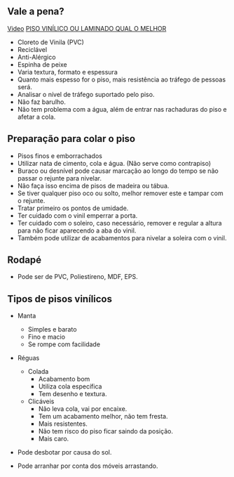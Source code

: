## Vale a pena?

[Video](https://www.youtube.com/watch?v=y0erIn2dBXE)
[PISO VINÍLICO OU LAMINADO QUAL O MELHOR](https://www.youtube.com/watch?v=T_xQk__-AUg)

- Cloreto de Vinila (PVC)
- Reciclável
- Anti-Alérgico
- Espinha de peixe
- Varia textura, formato e espessura
- Quanto mais espesso for o piso, mais resistência ao tráfego de pessoas será.
- Analisar o nível de tráfego suportado pelo piso.
- Não faz barulho.
- Não tem problema com a água, além de entrar nas rachaduras do piso e afetar a cola.

## Preparação para colar o piso

- Pisos finos e emborrachados
- Utilizar nata de cimento, cola e água. (Não serve como contrapiso)
- Buraco ou desnível pode causar marcação ao longo do tempo se não passar o rejunte para nivelar.
- Não faça isso encima de pisos de madeira ou tábua.
- Se tiver qualquer piso oco ou solto, melhor remover este e tampar com o rejunte.
- Tratar primeiro os pontos de umidade.
- Ter cuidado com o vinil emperrar a porta.
- Ter cuidado com o soleiro, caso necessário, remover e regular a altura para não ficar aparecendo a aba do vinil.
- Também pode utilizar de acabamentos para nivelar a soleira com o vinil.

## Rodapé

- Pode ser de PVC, Poliestireno, MDF, EPS.

## Tipos de pisos vinílicos

- Manta
	- Simples e barato
	- Fino e macio
	- Se rompe com facilidade

- Réguas
	- Colada
		- Acabamento bom
		- Utiliza cola específica
		- Tem desenho e textura.
	- Clicáveis
		- Não leva cola, vai por encaixe.
		- Tem um acabamento melhor, não tem fresta.
		- Mais resistentes.
		- Não tem risco do piso ficar saindo da posição.
		- Mais caro.

- Pode desbotar por causa do sol.
- Pode arranhar por conta dos móveis arrastando.